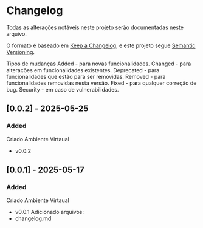 # Changelog

Todas as alterações notáveis ​​neste projeto serão documentadas neste arquivo.

O formato é baseado em [Keep a Changelog](https://keepachangelog.com/en/1.1.0/),
e este projeto segue [Semantic Versioning](https://semver.org/spec/v2.0.0.html).


Tipos de mudanças
Added - para novas funcionalidades.
Changed - para alterações em funcionalidades existentes.
Deprecated - para funcionalidades que estão para ser removidas.
Removed - para funcionalidades removidas nesta versão.
Fixed - para qualquer correção de bug.
Security - em caso de vulnerabilidades.


## [0.0.2] - 2025-05-25
### Added
Criado Ambiente Virtaual
- v0.0.2



## [0.0.1] - 2025-05-17
### Added
Criado Ambiente Virtaual
- v0.0.1
Adicionado arquivos:
- changelog.md